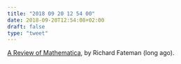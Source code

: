 ```yaml
---
title: "2018 09 20 12 54 00"
date: 2018-09-20T12:54:08+02:00
draft: false
type: "tweet"
---
```

[A Review of Mathematica](https://www.sciencedirect.com/science/article/pii/S0747717110800112), by Richard Fateman (long ago).
